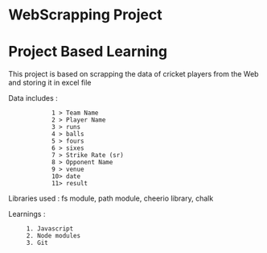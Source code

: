# WebScrapping Project
# Project Based Learning
This project is based on scrapping the data of cricket players from the Web and storing it in excel file


Data includes : 
                
                1 > Team Name
                2 > Player Name
                3 > runs
                4 > balls
                5 > fours
                6 > sixes
                7 > Strike Rate (sr)
                8 > Opponent Name
                9 > venue
                10> date
                11> result
                
Libraries used		:	fs module, path module, cheerio library, chalk

Learnings		  :


         1. Javascript
         2. Node modules
         3. Git
